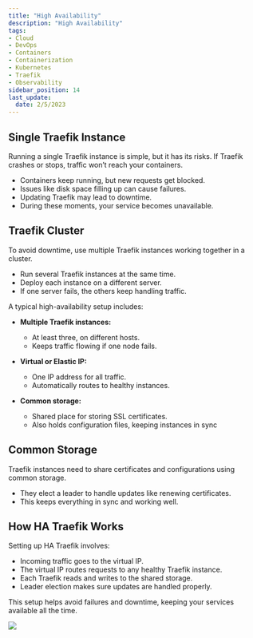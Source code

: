 ```yaml
---
title: "High Availability"
description: "High Availability"
tags: 
- Cloud
- DevOps
- Containers
- Containerization
- Kubernetes
- Traefik
- Observability
sidebar_position: 14
last_update:
  date: 2/5/2023
---
```




## Single Traefik Instance

Running a single Traefik instance is simple, but it has its risks. If Traefik crashes or stops, traffic won’t reach your containers.

- Containers keep running, but new requests get blocked.
- Issues like disk space filling up can cause failures.
- Updating Traefik may lead to downtime.
- During these moments, your service becomes unavailable.


## Traefik Cluster

To avoid downtime, use multiple Traefik instances working together in a cluster.

- Run several Traefik instances at the same time.
- Deploy each instance on a different server.
- If one server fails, the others keep handling traffic.

A typical high-availability setup includes:

- **Multiple Traefik instances:**

  - At least three, on different hosts.
  - Keeps traffic flowing if one node fails.

- **Virtual or Elastic IP:**

  - One IP address for all traffic.
  - Automatically routes to healthy instances.

- **Common storage:**

  - Shared place for storing SSL certificates.
  - Also holds configuration files, keeping instances in sync


## Common Storage

Traefik instances need to share certificates and configurations using common storage.

- They elect a leader to handle updates like renewing certificates.
- This keeps everything in sync and working well.

## How HA Traefik Works

Setting up HA Traefik involves:

- Incoming traffic goes to the virtual IP.
- The virtual IP routes requests to any healthy Traefik instance.
- Each Traefik reads and writes to the shared storage.
- Leader election makes sure updates are handled properly.

This setup helps avoid failures and downtime, keeping your services available all the time.

<div class="img-center"> 

![](/img/docs/07-traefik-canary-many-boxes.png)

</div>
